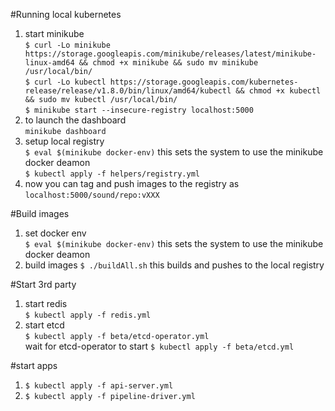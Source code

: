#Running local kubernetes

1. start minikube  
`$ curl -Lo minikube https://storage.googleapis.com/minikube/releases/latest/minikube-linux-amd64 && chmod +x minikube && sudo mv minikube /usr/local/bin/`  
`$ curl -Lo kubectl https://storage.googleapis.com/kubernetes-release/release/v1.8.0/bin/linux/amd64/kubectl && chmod +x kubectl && sudo mv kubectl /usr/local/bin/`  
`$ minikube start --insecure-registry localhost:5000`
2. to launch the dashboard  
`minikube dashboard`
3. setup local registry  
`$ eval $(minikube docker-env)` this sets the system to use the minikube docker deamon  
`$ kubectl apply -f helpers/registry.yml`
4. now you can tag and push images to the registry as `localhost:5000/sound/repo:vXXX`  

#Build images
1. set docker env  
`$ eval $(minikube docker-env)` this sets the system to use the minikube docker deamon  
2. build images
`$ ./buildAll.sh` this builds and pushes to the local registry

#Start 3rd party 
1. start redis  
`$ kubectl apply -f redis.yml`
2. start etcd   
`$ kubectl apply -f beta/etcd-operator.yml`  
wait for etcd-operator to start
`$ kubectl apply -f beta/etcd.yml`

#start apps
1. `$ kubectl apply -f api-server.yml`
2. `$ kubectl apply -f pipeline-driver.yml`